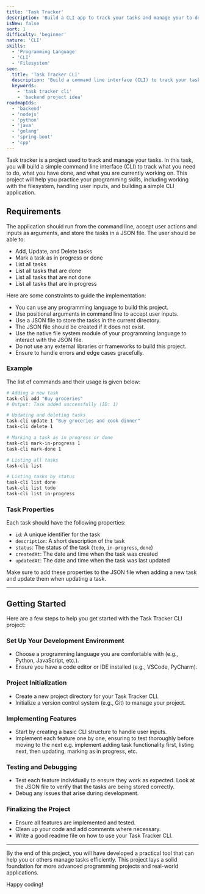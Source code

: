 ```yaml
---
title: 'Task Tracker'
description: 'Build a CLI app to track your tasks and manage your to-do list.'
isNew: false
sort: 1
difficulty: 'beginner'
nature: 'CLI'
skills:
  - 'Programming Language'
  - 'CLI'
  - 'Filesystem'
seo:
  title: 'Task Tracker CLI'
  description: 'Build a command line interface (CLI) to track your tasks and manage your to-do list.'
  keywords:
    - 'task tracker cli'
    - 'backend project idea'
roadmapIds:
  - 'backend'
  - 'nodejs'
  - 'python'
  - 'java'
  - 'golang'
  - 'spring-boot'
  - 'cpp'
---
```


Task tracker is a project used to track and manage your tasks. In this task, you will build a simple command line interface (CLI) to track what you need to do, what you have done, and what you are currently working on. This project will help you practice your programming skills, including working with the filesystem, handling user inputs, and building a simple CLI application.

## Requirements

The application should run from the command line, accept user actions and inputs as arguments, and store the tasks in a JSON file. The user should be able to:

- Add, Update, and Delete tasks
- Mark a task as in progress or done
- List all tasks
- List all tasks that are done
- List all tasks that are not done
- List all tasks that are in progress

Here are some constraints to guide the implementation:

- You can use any programming language to build this project.
- Use positional arguments in command line to accept user inputs.
- Use a JSON file to store the tasks in the current directory.
- The JSON file should be created if it does not exist.
- Use the native file system module of your programming language to interact with the JSON file.
- Do not use any external libraries or frameworks to build this project.
- Ensure to handle errors and edge cases gracefully.

### Example

The list of commands and their usage is given below:

```bash
# Adding a new task
task-cli add "Buy groceries"
# Output: Task added successfully (ID: 1)

# Updating and deleting tasks
task-cli update 1 "Buy groceries and cook dinner"
task-cli delete 1

# Marking a task as in progress or done
task-cli mark-in-progress 1
task-cli mark-done 1

# Listing all tasks
task-cli list

# Listing tasks by status
task-cli list done
task-cli list todo
task-cli list in-progress
```

### Task Properties

Each task should have the following properties:

- `id`: A unique identifier for the task
- `description`: A short description of the task
- `status`: The status of the task (`todo`, `in-progress`, `done`)
- `createdAt`: The date and time when the task was created
- `updatedAt`: The date and time when the task was last updated

Make sure to add these properties to the JSON file when adding a new task and update them when updating a task.

<hr />

## Getting Started

Here are a few steps to help you get started with the Task Tracker CLI project:

### Set Up Your Development Environment

- Choose a programming language you are comfortable with (e.g., Python, JavaScript, etc.).
- Ensure you have a code editor or IDE installed (e.g., VSCode, PyCharm).

### Project Initialization

- Create a new project directory for your Task Tracker CLI.
- Initialize a version control system (e.g., Git) to manage your project.

### Implementing Features

- Start by creating a basic CLI structure to handle user inputs.
- Implement each feature one by one, ensuring to test thoroughly before moving to the next e.g. implement adding task functionality first, listing next, then updating, marking as in progress, etc.

### Testing and Debugging

- Test each feature individually to ensure they work as expected. Look at the JSON file to verify that the tasks are being stored correctly.
- Debug any issues that arise during development.

### Finalizing the Project

- Ensure all features are implemented and tested.
- Clean up your code and add comments where necessary.
- Write a good readme file on how to use your Task Tracker CLI.

<hr />

By the end of this project, you will have developed a practical tool that can help you or others manage tasks efficiently. This project lays a solid foundation for more advanced programming projects and real-world applications.

Happy coding!
